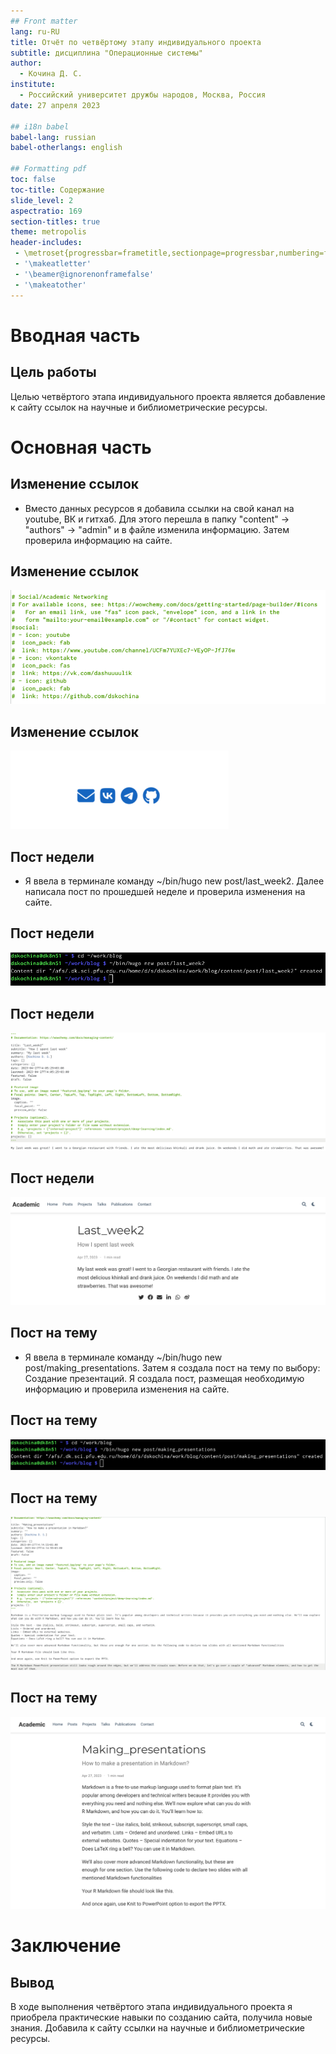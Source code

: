 ```yaml
---
## Front matter
lang: ru-RU
title: Отчёт по четвёртому этапу индивидуального проекта
subtitle: дисциплина "Операционные системы"
author:
  - Кочина Д. С.
institute:
  - Российский университет дружбы народов, Москва, Россия
date: 27 апреля 2023

## i18n babel
babel-lang: russian
babel-otherlangs: english

## Formatting pdf
toc: false
toc-title: Содержание
slide_level: 2
aspectratio: 169
section-titles: true
theme: metropolis
header-includes:
 - \metroset{progressbar=frametitle,sectionpage=progressbar,numbering=fraction}
 - '\makeatletter'
 - '\beamer@ignorenonframefalse'
 - '\makeatother'
---
```


# Вводная часть

## Цель работы

Целью четвёртого этапа индивидуального проекта является добавление к сайту ссылок на научные и библиометрические ресурсы.

# Основная часть

## Изменение ссылок

- Вместо данных ресурсов я добавила ссылки на свой канал на youtube, ВК и гитхаб. Для этого перешла в папку "content" -> "authors" -> "admin" и в файле изменила информацию. Затем проверила информацию на сайте.

## Изменение ссылок

![](./image/Рис.1.png)

## Изменение ссылок

![](./image/Рис.2.png)

## Пост недели

- Я ввела в терминале команду ~/bin/hugo new post/last_week2. Далее написала пост по прошедшей неделе и проверила изменения на сайте.

## Пост недели

![](./image/Рис.3.png)

## Пост недели

![](./image/Рис.4.png)

## Пост недели

![](./image/Рис.5.png)

## Пост на тему

- Я ввела в терминале команду ~/bin/hugo new post/making_presentations. Затем я создала пост на тему по выбору: Создание презентаций. Я создала пост, размещая необходимую информацию и проверила изменения на сайте.

## Пост на тему

![](./image/Рис.6.png)

## Пост на тему

![](./image/Рис.7.png)

## Пост на тему

![](./image/Рис.8.png)

# Заключение

## Вывод

В ходе выполнения четвёртого этапа индивидуального проекта я приобрела практические навыки по созданию сайта, получила новые знания. Добавила к сайту ссылки на научные и библиометрические ресурсы.


